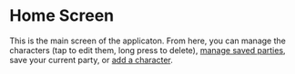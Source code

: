 # Home Screen
This is the main screen of the applicaton. From here, you can manage the characters (tap to edit them, long press to delete), [manage saved parties](help:party_management), save your current party, or [add a character](help:adding_a_character).